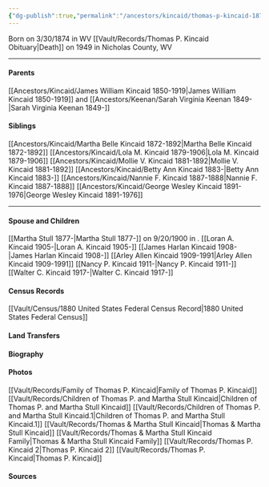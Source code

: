 ```yaml
---
{"dg-publish":true,"permalink":"/ancestors/kincaid/thomas-p-kincaid-1874-1949/","tags":["Thomas-P-Kincaid"]}
---
```


Born on  3/30/1874 in WV
[[Vault/Records/Thomas P. Kincaid Obituary\|Death]] on 1949 in Nicholas County, WV

----
#### Parents

[[Ancestors/Kincaid/James William Kincaid 1850-1919\|James William Kincaid 1850-1919]] and [[Ancestors/Keenan/Sarah Virginia Keenan 1849-\|Sarah Virginia Keenan 1849-]]
#### Siblings
[[Ancestors/Kincaid/Martha Belle Kincaid 1872-1892\|Martha Belle Kincaid 1872-1892]] 
[[Ancestors/Kincaid/Lola M. Kincaid 1879-1906\|Lola M. Kincaid 1879-1906]] 
[[Ancestors/Kincaid/Mollie V. Kincaid 1881-1892\|Mollie V. Kincaid 1881-1892]] 
[[Ancestors/Kincaid/Betty Ann Kincaid 1883-\|Betty Ann Kincaid 1883-]] 
[[Ancestors/Kincaid/Nannie F. Kincaid 1887-1888\|Nannie F. Kincaid 1887-1888]] 
[[Ancestors/Kincaid/George Wesley Kincaid 1891-1976\|George Wesley Kincaid 1891-1976]]


---
#### Spouse and Children
[[Martha Stull 1877-\|Martha Stull 1877-]] on 9/20/1900 in <!-- link to place -->.
[[Loran A. Kincaid 1905-\|Loran A. Kincaid 1905-]]
[[James Harlan Kincaid 1908-\|James Harlan Kincaid 1908-]]
[[Arley Allen Kincaid 1909-1991\|Arley Allen Kincaid 1909-1991]]
[[Nancy P. Kincaid 1911-\|Nancy P. Kincaid 1911-]]
[[Walter C. Kincaid 1917-\|Walter C. Kincaid 1917-]]
#### Census Records
[[Vault/Census/1880 United States Federal Census Record\|1880 United States Federal Census]]

#### Land Transfers

#### Biography

#### Photos
[[Vault/Records/Family of Thomas P. Kincaid\|Family of Thomas P. Kincaid]]
[[Vault/Records/Children of Thomas P. and Martha Stull Kincaid\|Children of Thomas P. and Martha Stull Kincaid]]
[[Vault/Records/Children of Thomas P. and Martha Stull Kincaid.1\|Children of Thomas P. and Martha Stull Kincaid.1]]
[[Vault/Records/Thomas & Martha Stull Kincaid\|Thomas & Martha Stull Kincaid]]
[[Vault/Records/Thomas & Martha Stull Kincaid Family\|Thomas & Martha Stull Kincaid Family]]
[[Vault/Records/Thomas P. Kincaid 2\|Thomas P. Kincaid 2]]
[[Vault/Records/Thomas P. Kincaid\|Thomas P. Kincaid]]
#### Sources

